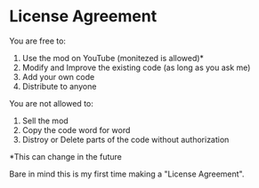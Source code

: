 License Agreement
=================

You are free to:
  1. Use the mod on YouTube (monitezed is allowed)*
  2. Modify and Improve the existing code (as long as you ask me)
  3. Add your own code
  4. Distribute to anyone

You are not allowed to:
  1. Sell the mod
  2. Copy the code word for word
  3. Distroy or Delete parts of the code without authorization

*This can change in the future

Bare in mind this is my first time making a "License Agreement".
